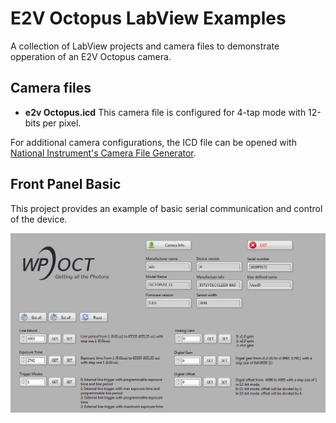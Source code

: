 # E2V Octopus LabView Examples

A collection of LabView projects and camera files to demonstrate opperation of an E2V Octopus camera.

## Camera files
- **e2v Octopus.icd** This camera file is configured for 4-tap mode with 12-bits per pixel. 

For additional camera configurations, the ICD file can be opened with [National Instrument's Camera File Generator](http://sine.ni.com/nips/cds/view/p/lang/en/nid/14207).

## Front Panel Basic
This project provides an example of basic serial communication and control of the device.

![Front Panel](images\e2v_osctopus_front_end.png "Front Panel")